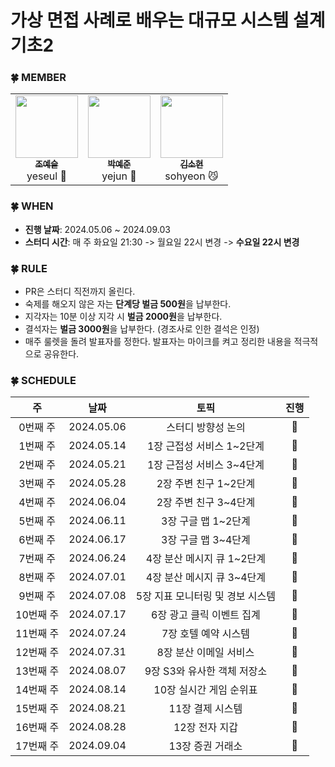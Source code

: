 # 가상 면접 사례로 배우는 대규모 시스템 설계 기초2

### 🍀 MEMBER

<table>
    <td align="center"><a href="https://github.com/yeseul106"><img src="https://github.com/yeseul106.png" width="100px;" alt=""/><br /><sub><b>조예슬</b></sub></a><br />yeseul 🦁</a></td>
    <td align="center"><a href="https://github.com/jun02160"><img src="https://github.com/jun02160.png" width="100px;" alt=""/><br /><sub><b>박예준</b></sub></a><br />yejun 🐥</a></td>
    <td align="center"><a href="https://github.com/thguss"><img src="https://github.com/thguss.png" width="100px;" alt=""/><br /><sub><b>김소현</b></sub></a><br />sohyeon 😼</a></td>
  </tr>
</table>


### 🍀 WHEN

* **진행 날짜**: 2024.05.06 ~ 2024.09.03
* **스터디 시간**: 매 주 화요일 21:30 -> 월요일 22시 변경 -> **수요일 22시 변경**


### 🍀 RULE

- PR은 스터디 직전까지 올린다.
- 숙제를 해오지 않은 자는 **단계당 벌금 500원**을 납부한다.
- 지각자는 10분 이상 지각 시 **벌금 2000원**을 납부한다.
- 결석자는 **벌금 3000원**을 납부한다. (경조사로 인한 결석은 인정)
- 매주 룰렛을 돌려 발표자를 정한다. 발표자는 마이크를 켜고 정리한 내용을 적극적으로 공유한다.


### 🍀 SCHEDULE

|   주    |     날짜     |        토픽      | 진행|
|:------:|:----------:|:----------------:|:---:|
| 0번째 주  | 2024.05.06 | 스터디 방향성 논의 |👣|
| 1번째 주  | 2024.05.14 | 1장 근접성 서비스 1~2단계 |👣|
| 2번째 주  | 2024.05.21 | 1장 근접성 서비스 3~4단계 |👣|
| 3번째 주  | 2024.05.28 | 2장 주변 친구 1~2단계 |👣|
| 4번째 주  | 2024.06.04 | 2장 주변 친구 3~4단계 |👣|
| 5번째 주  | 2024.06.11 | 3장 구글 맵 1~2단계 |👣|
| 6번째 주  | 2024.06.17 | 3장 구글 맵 3~4단계 |👣|
| 7번째 주  | 2024.06.24 | 4장 분산 메시지 큐 1~2단계 |👣|
| 8번째 주  | 2024.07.01 | 4장 분산 메시지 큐 3~4단계 |👣|
| 9번째 주  | 2024.07.08 | 5장 지표 모니터링 및 경보 시스템 |👣|
| 10번째 주 | 2024.07.17 | 6장 광고 클릭 이벤트 집계 |👣|
| 11번째 주 | 2024.07.24 | 7장 호텔 예약 시스템 |👣|
| 12번째 주 | 2024.07.31 | 8장 분산 이메일 서비스 |👣|
| 13번째 주 | 2024.08.07 | 9장 S3와 유사한 객체 저장소 |👣|
| 14번째 주 | 2024.08.14 | 10장 실시간 게임 순위표 |👣|
| 15번째 주 | 2024.08.21 | 11장 결제 시스템 |👣|
| 16번째 주 | 2024.08.28 | 12장 전자 지갑 |👣|
| 17번째 주 | 2024.09.04 | 13장 증권 거래소 |👣|
